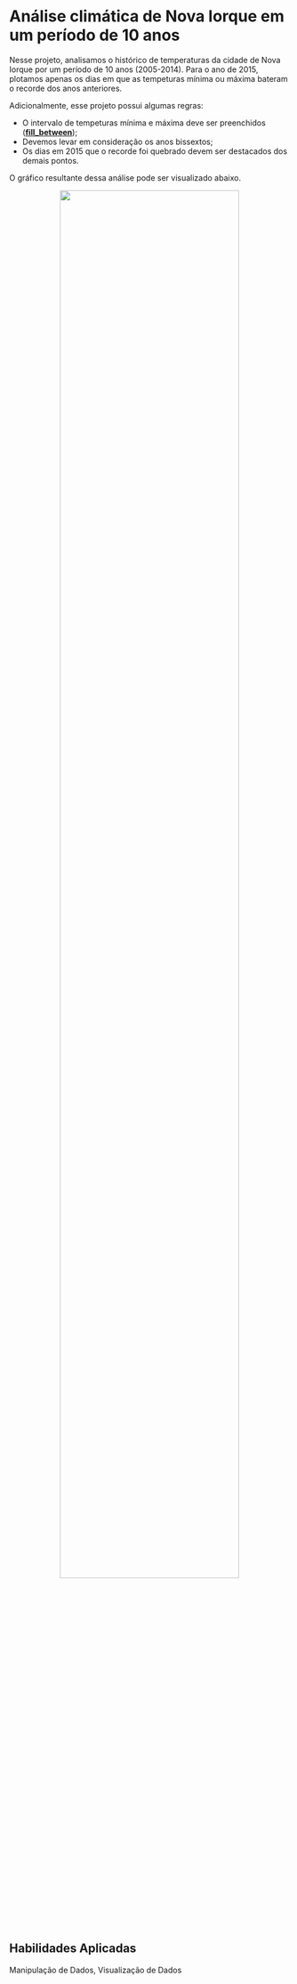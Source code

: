 # Análise climática de Nova Iorque em um período de 10 anos

Nesse projeto, analisamos o histórico de temperaturas da cidade de Nova Iorque por um período de 10 anos (2005-2014). Para o ano de 2015, plotamos apenas os dias em que as tempeturas mínima ou máxima bateram o recorde dos anos anteriores.

Adicionalmente, esse projeto possui algumas regras:
- O intervalo de tempeturas mínima e máxima deve ser preenchidos (**[fill_between](https://matplotlib.org/api/_as_gen/matplotlib.axes.Axes.fill_between.html)**);
- Devemos levar em consideração os anos bissextos;
- Os dias em 2015 que o recorde foi quebrado devem ser destacados dos demais pontos.

O gráfico resultante dessa análise pode ser visualizado abaixo.

<p align="center">
    <img src='10 Years Temperatures for NYC.png' width = '80%'/>
</p> 

## **Habilidades Aplicadas**
Manipulação de Dados, Visualização de Dados
